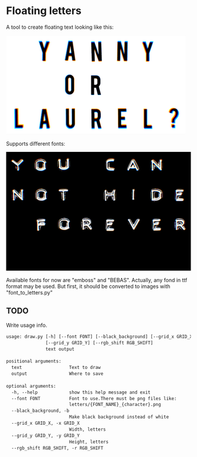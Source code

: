 # Floating letters

A tool to create floating text looking like this:

![alt text](examples/yanny.gif "Yanny")

Supports different fonts:

![alt text](examples/cannot.gif "Cannot")

Available fonts for now are "emboss" and "BEBAS".
Actually, any fond in ttf format may be used.
But first, it should be converted to images with "font_to_letters.py"

## TODO

Write usage info.

```txt
usage: draw.py [-h] [--font FONT] [--black_background] [--grid_x GRID_X]
               [--grid_y GRID_Y] [--rgb_shift RGB_SHIFT]
               text output

positional arguments:
  text                  Text to draw
  output                Where to save

optional arguments:
  -h, --help            show this help message and exit
  --font FONT           Font to use.There must be png files like:
                        letters/{FONT_NAME}_{character}.png
  --black_background, -b
                        Make black background instead of white
  --grid_x GRID_X, -x GRID_X
                        Width, letters
  --grid_y GRID_Y, -y GRID_Y
                        Height, letters
  --rgb_shift RGB_SHIFT, -r RGB_SHIFT
```
